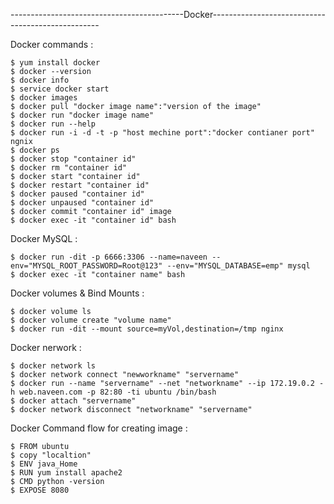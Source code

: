 -------------------------------------------Docker--------------------------------------------------

Docker commands :
```
$ yum install docker
$ docker --version
$ docker info
$ service docker start
$ docker images
$ docker pull "docker image name":"version of the image"
$ docker run "docker image name"
$ docker run --help
$ docker run -i -d -t -p "host mechine port":"docker contianer port" ngnix
$ docker ps
$ docker stop "container id"
$ docker rm "container id"
$ docker start "container id"
$ docker restart "container id"
$ docker paused "container id"
$ docker unpaused "container id"
$ docker commit "container id" image
$ docker exec -it "container id" bash
```
Docker MySQL :
```
$ docker run -dit -p 6666:3306 --name=naveen --env="MYSQL_ROOT_PASSWORD=Root@123" --env="MYSQL_DATABASE=emp" mysql
$ docker exec -it "container name" bash
```
Docker volumes & Bind Mounts :
```
$ docker volume ls
$ docker volume create "volume name"
$ docker run -dit --mount source=myVol,destination=/tmp nginx
```
Docker nerwork :
```
$ docker network ls
$ docker network connect "newworkname" "servername"
$ docker run --name "servername" --net "networkname" --ip 172.19.0.2 -h web.naveen.com -p 82:80 -ti ubuntu /bin/bash
$ docker attach "servername"
$ docker network disconnect "networkname" "servername"
```
Docker Command flow for creating image :
```
$ FROM ubuntu
$ copy "localtion"
$ ENV java_Home
$ RUN yum install apache2
$ CMD python -version
$ EXPOSE 8080
```

